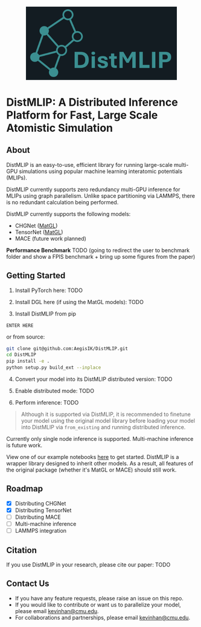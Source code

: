 <p align="center">
  <img src="assets/logo.png" width="400" alt="Alt text">
</p>

# DistMLIP: A Distributed Inference Platform for Fast, Large Scale Atomistic Simulation

## About

DistMLIP is an easy-to-use, efficient library for running large-scale multi-GPU simulations using popular machine learning interatomic potentials (MLIPs).

DistMLIP currently supports zero redundancy multi-GPU inference for MLIPs using graph parallelism. Unlike space partitioning via LAMMPS, there is no redundant calculation being performed.

DistMLIP currently supports the following models:

- CHGNet ([MatGL](https://github.com/materialsvirtuallab/matgl))
- TensorNet ([MatGL](https://github.com/materialsvirtuallab/matgl))
- MACE (future work planned)

**Performance Benchmark**
TODO (going to redirect the user to benchmark folder and show a FPIS benchmark + bring up some figures from the paper)

## Getting Started

1. Install PyTorch here: TODO

2. Install DGL here (if using the MatGL models): TODO

3. Install DistMLIP from pip 
```
ENTER HERE
```

or from source:

```bash
git clone git@github.com:AegisIK/DistMLIP.git
cd DistMLIP
pip install -e .
python setup.py build_ext --inplace
```

4. Convert your model into its DistMLIP distributed version:
TODO

5. Enable distributed mode:
TODO

6. Perform inference:
TODO

> Although it is supported via DistMLIP, it is recommended to finetune your model using the original model library before loading your model into DistMLIP via `from_existing` and running distributed inference.

Currently only single node inference is supported. Multi-machine inference is future work.

View one of our example notebooks [here](./examples) to get started. DistMLIP is a wrapper library designed to inherit other models. As a result, all features of the original package (whether it's MatGL or MACE) should still work.

## Roadmap

- [x] Distributing CHGNet
- [x] Distributing TensorNet
- [ ] Distributing MACE
- [ ] Multi-machine inference
- [ ] LAMMPS integration

## Citation

If you use DistMLIP in your research, please cite our paper:
TODO

## Contact Us

- If you have any feature requests, please raise an issue on this repo.
- If you would like to contribute or want us to parallelize your model, please email kevinhan@cmu.edu.
- For collaborations and partnerships, please email kevinhan@cmu.edu.

